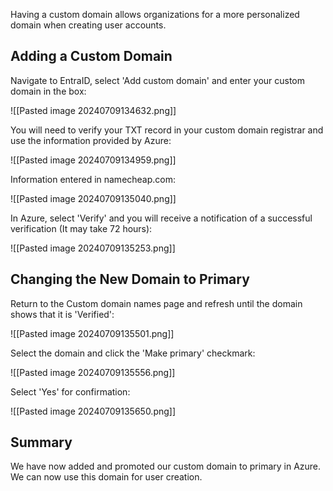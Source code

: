 Having a custom domain allows organizations for a more personalized domain when creating user accounts. 

## Adding a Custom Domain

Navigate to EntraID, select 'Add custom domain' and enter your custom domain in the box:

![[Pasted image 20240709134632.png]]

You will need to verify your TXT record in your custom domain registrar and use the information provided by Azure:

![[Pasted image 20240709134959.png]]

Information entered in namecheap.com:

![[Pasted image 20240709135040.png]]

In Azure, select 'Verify' and you will receive a notification of a successful verification (It may take 72 hours):

![[Pasted image 20240709135253.png]]


## Changing the New Domain to Primary
Return to the Custom domain names page and refresh until the domain shows that it is 'Verified':

![[Pasted image 20240709135501.png]]

Select the domain and click the 'Make primary' checkmark:

![[Pasted image 20240709135556.png]]

Select 'Yes' for confirmation:

![[Pasted image 20240709135650.png]]

## Summary
We have now added and promoted our custom domain to primary in Azure. We can now use this domain for user creation. 